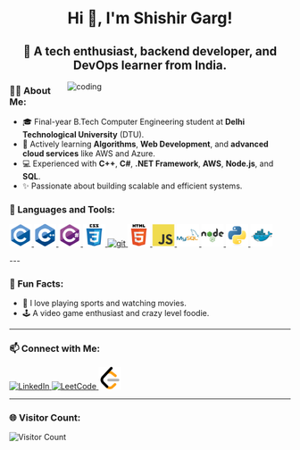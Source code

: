 <link rel="stylesheet" type="text/css" href="https://cdn.jsdelivr.net/gh/devicons/devicon@latest/devicon.min.css" />

<div>
  <h1 align="center">Hi 👋, I'm Shishir Garg!</h1>
  <h2 align="center">🚀 A tech enthusiast, backend developer, and DevOps learner from India.</h2>
  <img align="right" alt="coding" width="400" src="https://camo.githubusercontent.com/2366b34bb903c09617990fb5fff4622f3e941349e846ddb7e73df872a9d21233/68747470733a2f2f63646e2e6472696262626c652e636f6d2f75736572732f3733303730332f73637265656e73686f74732f363538313234332f6176656e746f2e676966">
</div>



### 👨‍💻 About Me:
- 🎓 Final-year B.Tech Computer Engineering student at **Delhi Technological University** (DTU).
- 🔭 Actively learning **Algorithms**, **Web Development**, and **advanced cloud services** like AWS and Azure.
- 💻 Experienced with **C++**, **C#**, **.NET Framework**, **AWS**, **Node.js**, and **SQL**.
- ✨ Passionate about building scalable and efficient systems.

### 🔧 Languages and Tools:

<div>
<a href="https://www.cprogramming.com/" target="_blank" rel="noreferrer"> <img src="https://raw.githubusercontent.com/devicons/devicon/master/icons/c/c-original.svg" alt="c" width="40" height="40"/> </a>
<a href="https://www.w3schools.com/cpp/" target="_blank" rel="noreferrer"> <img src="https://raw.githubusercontent.com/devicons/devicon/master/icons/cplusplus/cplusplus-original.svg" alt="cplusplus" width="40" height="40"/> </a>
<a href="https://learn.microsoft.com/en-us/dotnet/csharp/" target="_blank" rel="noreferrer"> <img src="https://raw.githubusercontent.com/devicons/devicon/master/icons/csharp/csharp-original.svg" alt="C#" width="40" height="40"/> </a>
<a href="https://www.w3schools.com/css/" target="_blank" rel="noreferrer"> <img src="https://raw.githubusercontent.com/devicons/devicon/master/icons/css3/css3-original-wordmark.svg" alt="css3" width="40" height="40"/> </a>
<a href="https://git-scm.com/" target="_blank" rel="noreferrer"> <img src="https://www.vectorlogo.zone/logos/git-scm/git-scm-icon.svg" alt="git" width="40" height="40"/> </a> 
<a href="https://www.w3.org/html/" target="_blank" rel="noreferrer"> <img src="https://raw.githubusercontent.com/devicons/devicon/master/icons/html5/html5-original-wordmark.svg" alt="html5" width="40" height="40"/> </a>
<a href="https://developer.mozilla.org/en-US/docs/Web/JavaScript" target="_blank" rel="noreferrer"> <img src="https://raw.githubusercontent.com/devicons/devicon/master/icons/javascript/javascript-original.svg" alt="javascript" width="40" height="40"/> </a> 
<a href="https://www.mysql.com/" target="_blank" rel="noreferrer"> <img src="https://raw.githubusercontent.com/devicons/devicon/master/icons/mysql/mysql-original-wordmark.svg" alt="mysql" width="40" height="40"/> </a> 
<a href="https://nodejs.org" target="_blank" rel="noreferrer"> <img src="https://raw.githubusercontent.com/devicons/devicon/master/icons/nodejs/nodejs-original-wordmark.svg" alt="nodejs" width="40" height="40"/> </a>
<a href="https://www.python.org" target="_blank" rel="noreferrer"> <img src="https://raw.githubusercontent.com/devicons/devicon/master/icons/python/python-original.svg" alt="python" width="40" height="40"/> </a> 
<a href="https://www.geeksforgeeks.org/docker-tutorial/" target="_blank" rel="noreferrer"> 
  <img src="https://raw.githubusercontent.com/devicons/devicon/master/icons/docker/docker-original.svg" alt="docker" width="40" height="40"/> 
</a>
</p>
</div>
---

### 🌟 Fun Facts:
- 🎸 I love playing sports and watching movies.
- 🕹️ A video game enthusiast and crazy level foodie.

---

### 📫 Connect with Me:
<p>
  <a href="https://www.linkedin.com/in/shishir-garg-86a308209/" target="_blank">
    <img src="https://cdn.jsdelivr.net/gh/devicons/devicon/icons/linkedin/linkedin-original.svg" alt="LinkedIn" width="40" height="40"/>
  </a>
  <a href="https://github.com/gargshishirr" target="_blank">
    <img src="https://1000logos.net/wp-content/uploads/2021/05/GitHub-logo.png" alt="LeetCode" width="70" height="40" />
    
  </a>
  <a href="https://leetcode.com/hawkeye101" target="_blank">
    <img src="https://raw.githubusercontent.com/Kanawanagasaki/vsc-leetcode/master/images/logo.png" alt="LeetCode" width="40" height="40" />
  </a>
</p>

---

### 🌐 Visitor Count:
![Visitor Count](https://komarev.com/ghpvc/?username=gargshishirr&label=Profile%20Views&color=0e75b6&style=flat)
